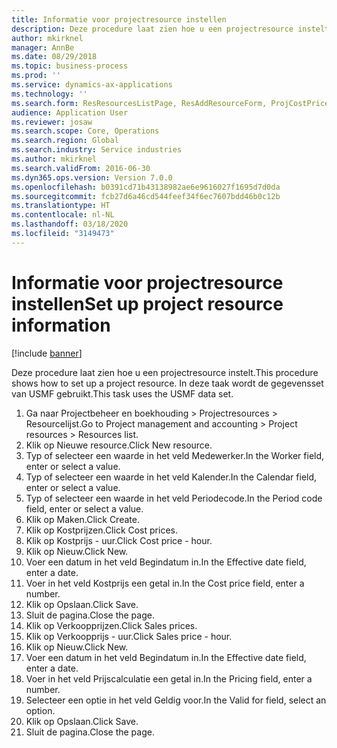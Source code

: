 ```yaml
---
title: Informatie voor projectresource instellen
description: Deze procedure laat zien hoe u een projectresource instelt.
author: mkirknel
manager: AnnBe
ms.date: 08/29/2018
ms.topic: business-process
ms.prod: ''
ms.service: dynamics-ax-applications
ms.technology: ''
ms.search.form: ResResourcesListPage, ResAddResourceForm, ProjCostPriceHour, ProjSalesPriceHour
audience: Application User
ms.reviewer: josaw
ms.search.scope: Core, Operations
ms.search.region: Global
ms.search.industry: Service industries
ms.author: mkirknel
ms.search.validFrom: 2016-06-30
ms.dyn365.ops.version: Version 7.0.0
ms.openlocfilehash: b0391cd71b43138982ae6e9616027f1695d7d0da
ms.sourcegitcommit: fcb27d6a46cd544feef34f6ec7607bdd46b0c12b
ms.translationtype: HT
ms.contentlocale: nl-NL
ms.lasthandoff: 03/18/2020
ms.locfileid: "3149473"
---
```

# <a name="set-up-project-resource-information"></a><span data-ttu-id="c2776-103">Informatie voor projectresource instellen</span><span class="sxs-lookup"><span data-stu-id="c2776-103">Set up project resource information</span></span>

[!include [banner](../../includes/banner.md)]

<span data-ttu-id="c2776-104">Deze procedure laat zien hoe u een projectresource instelt.</span><span class="sxs-lookup"><span data-stu-id="c2776-104">This procedure shows how to set up a project resource.</span></span> <span data-ttu-id="c2776-105">In deze taak wordt de gegevensset van USMF gebruikt.</span><span class="sxs-lookup"><span data-stu-id="c2776-105">This task uses the USMF data set.</span></span>

1. <span data-ttu-id="c2776-106">Ga naar Projectbeheer en boekhouding > Projectresources > Resourcelijst.</span><span class="sxs-lookup"><span data-stu-id="c2776-106">Go to Project management and accounting > Project resources > Resources list.</span></span>
2. <span data-ttu-id="c2776-107">Klik op Nieuwe resource.</span><span class="sxs-lookup"><span data-stu-id="c2776-107">Click New resource.</span></span>
3. <span data-ttu-id="c2776-108">Typ of selecteer een waarde in het veld Medewerker.</span><span class="sxs-lookup"><span data-stu-id="c2776-108">In the Worker field, enter or select a value.</span></span>
4. <span data-ttu-id="c2776-109">Typ of selecteer een waarde in het veld Kalender.</span><span class="sxs-lookup"><span data-stu-id="c2776-109">In the Calendar field, enter or select a value.</span></span>
5. <span data-ttu-id="c2776-110">Typ of selecteer een waarde in het veld Periodecode.</span><span class="sxs-lookup"><span data-stu-id="c2776-110">In the Period code field, enter or select a value.</span></span>
6. <span data-ttu-id="c2776-111">Klik op Maken.</span><span class="sxs-lookup"><span data-stu-id="c2776-111">Click Create.</span></span>
7. <span data-ttu-id="c2776-112">Klik op Kostprijzen.</span><span class="sxs-lookup"><span data-stu-id="c2776-112">Click Cost prices.</span></span>
8. <span data-ttu-id="c2776-113">Klik op Kostprijs - uur.</span><span class="sxs-lookup"><span data-stu-id="c2776-113">Click Cost price - hour.</span></span>
9. <span data-ttu-id="c2776-114">Klik op Nieuw.</span><span class="sxs-lookup"><span data-stu-id="c2776-114">Click New.</span></span>
10. <span data-ttu-id="c2776-115">Voer een datum in het veld Begindatum in.</span><span class="sxs-lookup"><span data-stu-id="c2776-115">In the Effective date field, enter a date.</span></span>
11. <span data-ttu-id="c2776-116">Voer in het veld Kostprijs een getal in.</span><span class="sxs-lookup"><span data-stu-id="c2776-116">In the Cost price field, enter a number.</span></span>
12. <span data-ttu-id="c2776-117">Klik op Opslaan.</span><span class="sxs-lookup"><span data-stu-id="c2776-117">Click Save.</span></span>
13. <span data-ttu-id="c2776-118">Sluit de pagina.</span><span class="sxs-lookup"><span data-stu-id="c2776-118">Close the page.</span></span>
14. <span data-ttu-id="c2776-119">Klik op Verkoopprijzen.</span><span class="sxs-lookup"><span data-stu-id="c2776-119">Click Sales prices.</span></span>
15. <span data-ttu-id="c2776-120">Klik op Verkoopprijs - uur.</span><span class="sxs-lookup"><span data-stu-id="c2776-120">Click Sales price - hour.</span></span>
16. <span data-ttu-id="c2776-121">Klik op Nieuw.</span><span class="sxs-lookup"><span data-stu-id="c2776-121">Click New.</span></span>
17. <span data-ttu-id="c2776-122">Voer een datum in het veld Begindatum in.</span><span class="sxs-lookup"><span data-stu-id="c2776-122">In the Effective date field, enter a date.</span></span>
18. <span data-ttu-id="c2776-123">Voer in het veld Prijscalculatie een getal in.</span><span class="sxs-lookup"><span data-stu-id="c2776-123">In the Pricing field, enter a number.</span></span>
19. <span data-ttu-id="c2776-124">Selecteer een optie in het veld Geldig voor.</span><span class="sxs-lookup"><span data-stu-id="c2776-124">In the Valid for field, select an option.</span></span>
20. <span data-ttu-id="c2776-125">Klik op Opslaan.</span><span class="sxs-lookup"><span data-stu-id="c2776-125">Click Save.</span></span>
21. <span data-ttu-id="c2776-126">Sluit de pagina.</span><span class="sxs-lookup"><span data-stu-id="c2776-126">Close the page.</span></span>

